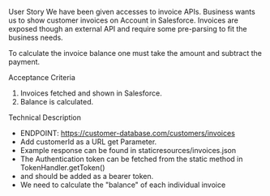 
User Story
We have been given accesses to invoice APIs. Business wants us to show customer invoices on Account in Salesforce. 
Invoices are exposed though an external API and require some pre-parsing to fit the business needs.

To calculate the invoice balance one must take the amount and subtract the payment.


Acceptance Criteria
1. Invoices fetched and shown in Salesforce.
2. Balance is calculated.

Technical Description
* ENDPOINT: https://customer-database.com/customers/invoices
* Add customerId as a URL get Parameter.
* Example response can be found in staticresources/invoices.json
* The Authentication token can be fetched from the static method in TokenHandler.getToken()
* and should be added as a bearer token. 
* We need to calculate the "balance" of each individual invoice
